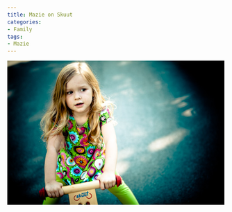 ```yaml
---
title: Mazie on Skuut
categories:
- Family
tags:
- Mazie
---
```


![](/assets/posts/2009/20090821-172112-0740.jpg)
